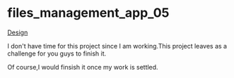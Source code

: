 # files_management_app_05

<a href="https://dribbble.com/shots/8082070-Files-Managment-App">Design</a>

I don't have time for this project since I am working.This project leaves as a challenge for you guys to finish it.

Of course,I would finsish it once my work is settled.

